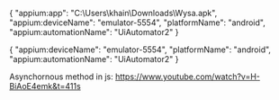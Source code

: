{
  "appium:app": "C:\\Users\\khain\\Downloads\\Wysa.apk",
  "appium:deviceName": "emulator-5554",
  "platformName": "android",
  "appium:automationName": "UiAutomator2"
}

{
  "appium:deviceName": "emulator-5554",
  "platformName": "android",
  "appium:automationName": "UiAutomator2"
}

Asynchornous method in js: https://www.youtube.com/watch?v=H-BiAoE4emk&t=411s